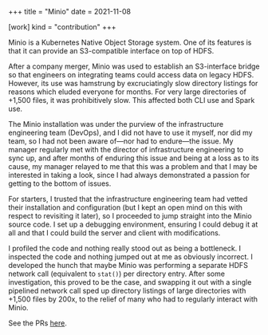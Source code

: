 +++
title = "Minio"
date = 2021-11-08

[work]
kind = "contribution"
+++

Minio is a Kubernetes Native Object Storage system. One of its features is that it can provide an S3-compatible interface on top of HDFS.

After a company merger, Minio was used to establish an S3-interface bridge so that engineers on integrating teams could access data on legacy HDFS. However, its use was hamstrung by excruciatingly slow directory listings for reasons which eluded everyone for months. For very large directories of +1,500 files, it was prohibitively slow. This affected both CLI use and Spark use.

The Minio installation was under the purview of the infrastructure engineering team (DevOps), and I did not have to use it myself, nor did my team, so I had not been aware of—nor had to endure—the issue. My manager regularly met with the director of infrastructure engineering to sync up, and after months of enduring this issue and being at a loss as to its cause, my manager relayed to me that this was a problem and that I may be interested in taking a look, since I had always demonstrated a passion for getting to the bottom of issues.

For starters, I trusted that the infrastructure engineering team had vetted their installation and configuration (but I kept an open mind on this with respect to revisiting it later), so I proceeded to jump straight into the Minio source code. I set up a debugging environment, ensuring I could debug it at all and that I could build the server and client with modifications.

I profiled the code and nothing really stood out as being a bottleneck. I inspected the code and nothing jumped out at me as obviously incorrect. I developed the hunch that maybe Minio was performing a separate HDFS network call (equivalent to `stat()`) per directory entry. After some investigation, this proved to be the case, and swapping it out with a single pipelined network call sped up directory listings of large directories with +1,500 files by 200x, to the relief of many who had to regularly interact with Minio.

See the PRs [here](https://github.com/minio/minio/issues?q=author%3Ablaenk+is%3Amerged).

